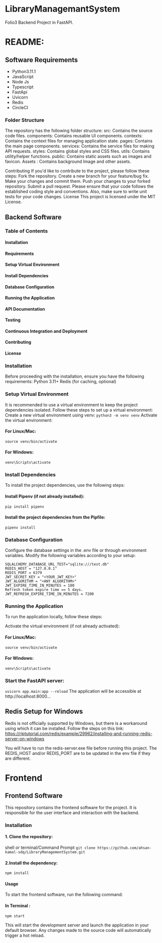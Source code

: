 # LibraryManagemantSystem

Folio3 Backend Project in FastAPI.

# README:
## Software Requirements

- Python3.11.1
- JavaScript
- Node Js
- Typescript
- FastApi
- Uvicorn
- Redis
- CircleCI

### Folder Structure
The repository has the following folder structure:
src: Contains the source code files.
components: Contains reusable UI components.
contexts: Contains the context files for managing application state.
pages: Contains the main page components.
services: Contains the service files for making API requests.
styles: Contains global styles and CSS files.
utils: Contains utility/helper functions.
public: Contains static assets such as images and favicon.
Assets : Contains background Image and other assets.

Contributing
If you'd like to contribute to the project, please follow these steps:
Fork the repository.
Create a new branch for your feature/bug fix.
Make your changes and commit them.
Push your changes to your forked repository.
Submit a pull request.
Please ensure that your code follows the established coding style and conventions. Also, make sure to write unit tests for your code changes.
License
This project is licensed under the MIT License.

## Backend Software

### Table of Contents
#### Installation
#### Requirements

#### Setup Virtual Environment
#### Install Dependencies
#### Database Configuration
#### Running the Application
#### API Documentation
#### Testing
#### Continuous Integration and Deployment
#### Contributing
#### License

### Installation
Before proceeding with the installation, ensure you have the following requirements:
Python 3.11+
Redis (for caching, optional)
### Setup Virtual Environment
It is recommended to use a virtual environment to keep the project dependencies isolated. Follow these steps to set up a virtual environment:
Create a new virtual environment using venv:
`python3 -m venv venv`
Activate the virtual environment:

#### For Linux/Mac:
`source venv/bin/activate`

#### For Windows:
`venv\Scripts\activate`

### Install Dependencies
To install the project dependencies, use the following steps:

#### Install Pipenv (if not already installed):
`pip install pipenv`

#### Install the project dependencies from the Pipfile:
`pipenv install`

### Database Configuration
Configure the database settings in the .env file or through environment variables. Modify the following variables according to your setup:
``` DATABASE_URL=postgresql://username:password@host:port/database_name
SQLALCHEMY_DATABASE_URL_TEST="sqlite:///test.db"
REDIS_HOST = "127.0.0.1"
REDIS_PORT = 6379
JWT_SECRET_KEY = "<YOUR_JWT_KEY>"
JWT_ALGORITHM = "<ANY ALGORITHM>"
JWT_EXPIRE_TIME_IN_MINUTES = 180
Refresh token expire time == 5 days.
JWT_REFRESH_EXPIRE_TIME_IN_MINUTES = 7200 
```
### Running the Application
To run the application locally, follow these steps:

Activate the virtual environment (if not already activated):

#### For Linux/Mac:
`source venv/bin/activate`
#### For Windows:
`venv\Scripts\activate`

### Start the FastAPI server:
`uvicorn app.main:app --reload`
The application will be accessible at http://localhost:8000...

## Redis Setup for Windows

Redis is not officially supported by Windows, but there is a workaround using which it can be installed.
Follow the steps on this link: https://riptutorial.com/redis/example/29962/installing-and-running-redis-server-on-windows

You will have to run the redis-server.exe file before running this project. The REDIS_HOST and/or REDIS_PORT are to be updated in the env file if they are different.


# Frontend  

## Frontend Software

This repository contains the frontend software for the project. It is responsible for the user interface and interaction with the backend.

### Installation

#### 1. Clone the repository:
shell or terminal/Command Prompt
 `git clone https://github.com/ahsan-kamal-sdq/LibraryManagementSystem.git`
#### 2.Install the dependency:
`npm install`


#### Usage
To start the frontend software, run the following command:
#### In Terminal : 
`npm start`

This will start the development server and launch the application in your default browser. Any changes made to the source code will automatically trigger a hot reload.

